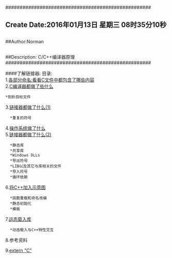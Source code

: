 ###################################################
## Create Date:2016年01月13日 星期三 08时35分10秒
##
##Author:Norman
##
##Description: C/C++编译器原理
###################################################

####了解链接器:
目录:<br>
1.[各部分命名:看看C文件中都包含了哪些内容](./docs/Cfile.md) <br>
2.[C编译器都做了些什么](./docs/Ccompiler.md)<br>

    *剖析目标文件
3.[链接器都做了什么(1)](./docs/Linker.md)<br>

      *重复的符号
4.[操作系统做了什么](./docs/OSruntime.md)<br>
5.[链接器都做了什么(2)](./docs/Linker.md)<br>

      *静态库
      *共享库
      *Windows DLLs
      *导出符号
      *LIB以及其它与库相关的文件
      *导入符号
      *循环依赖
6.[将C++加入示意图](./docs/C++.md)

      *函数重载和命名改编
      *静态初始化
      *模板
7.[运态载入库](./docs/dynamiclibary.md)<br>

      *动态载入与C++特性交互
8.参考资料<br>

9.[extern "C"](./docs/extern.md)
